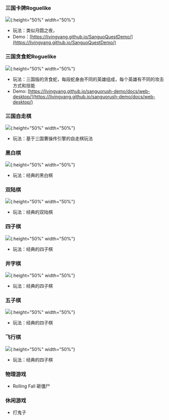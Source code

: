 ### 三国卡牌Roguelike

![](./img/SanguoQuest.png){:height="50%" width="50%"}
* 玩法：类似月圆之夜，
* Demo：[https://livingyang.github.io/SanguoQuestDemo/](https://livingyang.github.io/SanguoQuestDemo/)

### 三国贪食蛇Roguelike

![](./img/SanguoRush.png){:height="50%" width="50%"}
* 玩法：三国版的贪食蛇，每段蛇身由不同的英雄组成，每个英雄有不同的攻击方式和技能
* Demo: [https://livingyang.github.io/sanguorush-demo/docs/web-desktop/](https://livingyang.github.io/sanguorush-demo/docs/web-desktop/)

### 三国自走棋

![](./img/SanguoAutoChess.png){:height="50%" width="50%"}
* 玩法：基于三国曹操传引擎的自走棋玩法

### 黑白棋
![](./img/reversi.jpg){:height="50%" width="50%"}
* 玩法：经典的黑白棋

### 双陆棋
![](./img/backgammon.jpg){:height="50%" width="50%"}
* 玩法：经典的双陆棋

### 四子棋
![](./img/connnectfour.jpg){:height="50%" width="50%"}
* 玩法：经典的四子棋

### 井字棋
![](./img/tictactoe.jpg){:height="50%" width="50%"}
* 玩法：经典的四子棋

### 五子棋
![](./img/connnectfive.jpg){:height="50%" width="50%"}
* 玩法：经典的四子棋

### 飞行棋
![](./img/ludo.jpg){:height="50%" width="50%"}
* 玩法：经典的四子棋

### 物理游戏

* Rolling Fall 砸僵尸

### 休闲游戏

* 打鬼子


